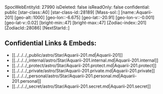 ﻿---
location: [-20.91,6.675,1000]
type: Star
tags:
- astro/Star

---
SpocWebEntityId: 27990
isDeleted: false
isReadOnly: false
confidential: public
[star-class::A0]
[star-class-id::28189]
[Mass-sol::]
[name::Aquarii-201]
[geo-alt::1000]
[geo-lon::-6.675]
[geo-lat::-20.91]
[geo-lon-v::-0.001]
[geo-lat-v::0.02]
[bright-min::47]
[bright-max::47]
[Zodiac-index::201]
[ZodiacId::28086]
[NextStarId::]



## Confidential Links & Embeds: 
- [[../../../_public/astro/Star/Aquarii-201.md|Aquarii-201]] 
- [[../../../_internal/astro/Star/Aquarii-201.internal.md|Aquarii-201.internal]] 
- [[../../../_protect/astro/Star/Aquarii-201.protect.md|Aquarii-201.protect]] 
- [[../../../_private/astro/Star/Aquarii-201.private.md|Aquarii-201.private]] 
- [[../../../_personal/astro/Star/Aquarii-201.personal.md|Aquarii-201.personal]] 
- [[../../../_secret/astro/Star/Aquarii-201.secret.md|Aquarii-201.secret]]

